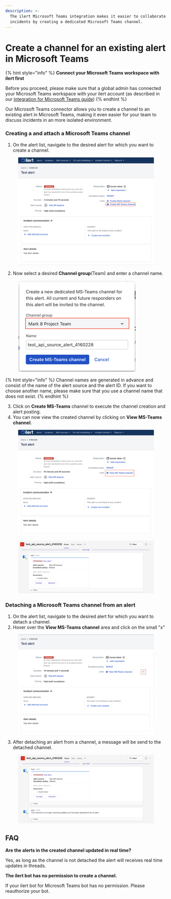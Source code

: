 ```yaml
---
description: >-
  The ilert Microsoft Teams integration makes it easier to collaborate on
  incidents by creating a dedicated Microsoft Teams channel.
---
```


# Create a channel for an existing alert in Microsoft Teams

{% hint style="info" %}
**Connect your Microsoft Teams workspace with ilert first**

Before you proceed, please make sure that a global admin has connected your Microsoft Teams workspace with your ilert account (as described in our [integration for Microsoft Teams guide](chat/#install-the-ilert-bot-application))
{% endhint %}

Our Microsoft Teams connector allows you to create a channel to an existing alert in Microsoft Teams, making it even easier for your team to discuss incidents in an more isolated environment.

### Creating a and attach a Microsoft Teams channel

1. On the alert list, navigate to the desired alert for which you want to create a channel.

<figure><img src="../../.gitbook/assets/Screenshot 2023-08-09 at 13.59.06.png" alt=""><figcaption></figcaption></figure>

2. Now select a desired **Channel group**(Team) and enter a channel name.

<figure><img src="../../.gitbook/assets/Screenshot 2023-08-09 at 14.06.55.png" alt="" width="367"><figcaption></figcaption></figure>

{% hint style="info" %}
Channel names are generated in advance and consist of the name of the alert source and the alert ID. If you want to choose another name, please make sure that you use a channel name that does not exist.
{% endhint %}

3. Click on **Create MS-Teams** channel to execute the channel creation and alert posting.
4. You can now view the created channel by clicking on **View MS-Teams channel**.

<figure><img src="../../.gitbook/assets/Screenshot 2023-08-09 at 14.15.45.png" alt=""><figcaption></figcaption></figure>

<figure><img src="../../.gitbook/assets/Screenshot 2023-08-09 at 14.21.03.png" alt=""><figcaption></figcaption></figure>

### Detaching a Microsoft Teams channel from an alert

1. On the alert list, navigate to the desired alert for which you want to detach a channel.
2. Hover over the **View MS-Teams channel** area and click on the small "x"



<figure><img src="../../.gitbook/assets/Screenshot 2023-08-09 at 14.16.07.png" alt=""><figcaption></figcaption></figure>

3. After detaching an alert from a channel, a message will be send to the detached channel.

<figure><img src="../../.gitbook/assets/Screenshot 2023-08-09 at 14.21.22.png" alt=""><figcaption></figcaption></figure>

## FAQ

**Are the alerts in the created channel updated in real time?**

Yes, as long as the channel is not detached the alert will receives real time updates in threads.

**The ilert bot has no permission to create a channel.**

If your ilert bot for Microsoft Teams bot has no permission. Please reauthorize your bot.

